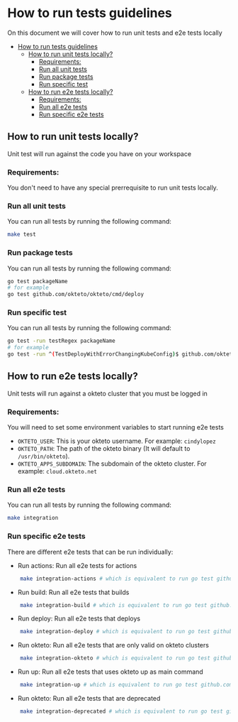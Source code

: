 # How to run tests guidelines

On this document we will cover how to run unit tests and e2e tests locally

- [How to run tests guidelines](#how-to-run-tests-guidelines)
  - [How to run unit tests locally?](#how-to-run-unit-tests-locally)
    - [Requirements:](#requirements)
    - [Run all unit tests](#run-all-unit-tests)
    - [Run package tests](#run-package-tests)
    - [Run specific test](#run-specific-test)
  - [How to run e2e tests locally?](#how-to-run-e2e-tests-locally)
    - [Requirements:](#requirements-1)
    - [Run all e2e tests](#run-all-e2e-tests)
    - [Run specific e2e tests](#run-specific-e2e-tests)

## How to run unit tests locally?

Unit test will run against the code you have on your workspace

### Requirements:

You don't need to have any special prerrequisite to run unit tests locally.

### Run all unit tests

You can run all tests by running the following command:

``` bash
make test
```

### Run package tests

You can run all tests by running the following command:

``` bash
go test packageName
# for example
go test github.com/okteto/okteto/cmd/deploy
```

### Run specific test

You can run all tests by running the following command:

``` bash
go test -run testRegex packageName
# for example
go test -run ^(TestDeployWithErrorChangingKubeConfig)$ github.com/okteto/okteto/cmd/deploy
```

## How to run e2e tests locally?

Unit tests will run against a okteto cluster that you must be logged in

### Requirements:

You will need to set some environment variables to start running e2e tests

- `OKTETO_USER`: This is your okteto username. For example: `cindylopez`
- `OKTETO_PATH`: The path of the okteto binary (It will default to `/usr/bin/okteto`).
- `OKTETO_APPS_SUBDOMAIN`: The subdomain of the okteto cluster. For example: `cloud.okteto.net`

### Run all e2e tests

You can run all tests by running the following command:

``` bash
make integration
```

### Run specific e2e tests

There are different e2e tests that can be run individually:

- Run actions: Run all e2e tests for actions

``` bash
    make integration-actions # which is equivalent to run go test github.com/okteto/okteto/integration/actions -tags="actions" --count=1 -v -timeout 10m
```

- Run build: Run all e2e tests that builds

``` bash
    make integration-build # which is equivalent to run go test github.com/okteto/okteto/integration/build -tags="integration" --count=1 -v -timeout 10m
```

- Run deploy: Run all e2e tests that deploys

``` bash
    make integration-deploy # which is equivalent to run go test github.com/okteto/okteto/integration/deploy -tags="integration" --count=1 -v -timeout 20m
```

- Run okteto: Run all e2e tests that are only valid on okteto clusters

``` bash
    make integration-okteto # which is equivalent to run go test github.com/okteto/okteto/integration/okteto -tags="integration" --count=1 -v -timeout 30m
```

- Run up: Run all e2e tests that uses okteto up as main command

``` bash
    make integration-up # which is equivalent to run go test github.com/okteto/okteto/integration/up -tags="integration" --count=1 -v -timeout 45m
```

- Run okteto: Run all e2e tests that are deprecated

``` bash
    make integration-deprecated # which is equivalent to run go test github.com/okteto/okteto/integration/deprecated/push -tags="integration" --count=1 -v -timeout 15m && go test github.com/okteto/okteto/integration/deprecated/stack -tags="integration" --count=1 -v -timeout 15m
```
